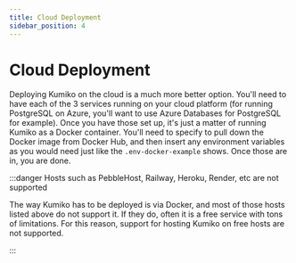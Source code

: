 ```yaml
---
title: Cloud Deployment
sidebar_position: 4
---
```


# Cloud Deployment

Deploying Kumiko on the cloud is a much more better option. You'll need to have each of the 3 services running on your cloud platform (for running PostgreSQL on Azure, you'll want to use Azure Databases for PostgreSQL for example). Once you have those set up, it's just a matter of running Kumiko as a Docker container. You'll need to specify to pull down the Docker image from Docker Hub, and then insert any environment variables as you would need just like the `.env-docker-example` shows. Once those are in, you are done.

:::danger Hosts such as PebbleHost, Railway, Heroku, Render, etc are not supported

The way Kumiko has to be deployed is via Docker, and most of those hosts listed above do not support it. If they do, often it is a free service with tons of limitations. For this reason, support for hosting Kumiko on free hosts are not supported.

:::